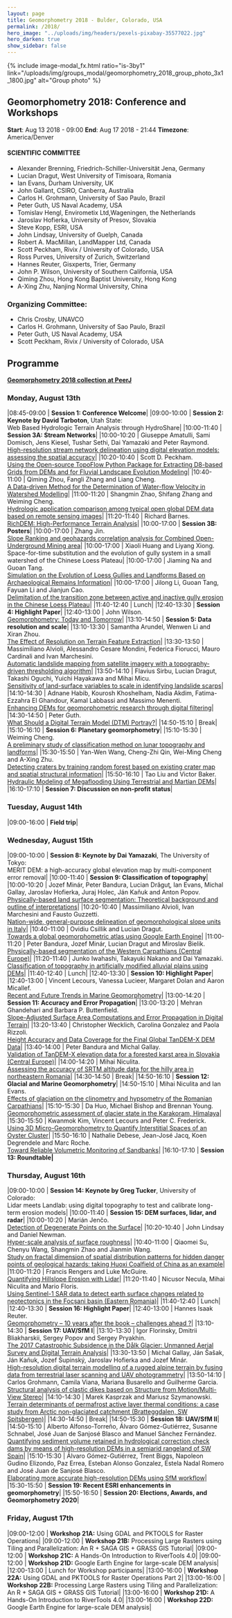 ```yaml
---
layout: page
title: Geomorphometry 2018 - Bulder, Colorado, USA
permalink: /2018/
hero_image: "../uploads/img/headers/pexels-pixabay-35577022.jpg"
hero_darken: true
show_sidebar: false
---
```


{% include image-modal_fx.html ratio="is-3by1" link="/uploads/img/groups_modal/geomorphometry_2018_group_photo_3x1_1800.jpg" alt="Group photo" %} 


## Geomorphometry 2018: Conference and Workshops

**Start**: Aug 13 2018 - 09:00 **End**: Aug 17 2018 - 21:44 **Timezone**: America/Denver


#### **SCIENTIFIC COMMITTEE**

- Alexander Brenning, Friedrich-Schiller-Universität Jena, Germany
- Lucian Dragut, West University of Timisoara, Romania
- Ian Evans, Durham University, UK
- John Gallant, CSIRO, Canberra, Australia
- Carlos H. Grohmann, University of Sao Paulo, Brazil
- Peter Guth, US Naval Academy, USA
- Tomislav Hengl, Envirometix Ltd,Wageningen, the Netherlands
- Jaroslav Hofierka, University of Presov, Slovakia
- Steve Kopp, ESRI, USA
- John Lindsay, University of Guelph, Canada
- Robert A. MacMillan, LandMapper Ltd, Canada
- Scott Peckham, Rivix / University of Colorado, USA
- Ross Purves, University of Zurich, Switzerland
- Hannes Reuter, Gisxperts, Trier, Germany
- John P. Wilson, University of Southern California, USA
- Qiming Zhou, Hong Kong Baptist University, Hong Kong
- A-Xing Zhu, Nanjing Normal University, China

### Organizing Committee:

- Chris Crosby, UNAVCO
- Carlos H. Grohmann, University of Sao Paulo, Brazil
- Peter Guth, US Naval Academy, USA
- Scott Peckham, Rivix / University of Colorado, USA


## Programme

**[Geomorphometry 2018 collection at PeerJ](https://peerj.com/collections/57-geomorphometry2018)**

### Monday, August 13th

|08:45-09:00 | **Session 1: Conference Welcome**|
|09:00-10:00 | **Session 2: Keynote by David Tarboton**, Utah State: <br> Web Based Hydrologic Terrain Analysis through HydroShare|
|10:00-11:40 | **Session 3A: Stream Networks**|
|10:00-10:20 | Giuseppe Amatulli, Sami Domisch, Jens Kiesel, Tushar Sethi, Dai Yamazaki and Peter Raymond. <br> [High-resolution stream network delineation using digital elevation models: assessing the spatial accuracy](https://peerj.com/preprints/27109)|
|10:20-10:40 | Scott D. Peckham. <br> [Using the Open-source TopoFlow Python Package for Extracting D8-based Grids from DEMs and for Fluvial Landscape Evolution Modeling]({{site.baseurl}}/uploads/pdf/pdf2018/Peckham_2018_geomorphometry.pdf)|
|10:40-11:00 | Qiming Zhou, Fangli Zhang and Liang Cheng. <br> [A Data-driven Method for the Determination of Water-flow Velocity in Watershed Modelling](https://peerj.com/preprints/27155)|
|11:00-11:20 | Shangmin Zhao, Shifang Zhang and Weiming Cheng. <br> [Hydrologic application comparison among typical open global DEM data based on remote sensing images](https://peerj.com/preprints/27065)|
|11:20-11:40 | Richard Barnes. <br> [RichDEM: High-Performance Terrain Analysis](https://peerj.com/preprints/27099)|
|10:00-17:00 | **Session 3B: Posters**|
|10:00-17:00 | Zhang Jin. <br> [Slope Ranking and geohazards correlation analysis for Combined Open-Underground Mining area](https://peerj.com/preprints/27070)|
|10:00-17:00 | Xiaoli Huang and Liyang Xiong. <br> Space-for-time substitution and the evolution of gully system in a small watershed of the Chinese Loess Plateau|
|10:00-17:00 | Jiaming Na and Guoan Tang. <br> [Simulation on the Evolution of Loess Gullies and Landforms Based on Archaeological Remains Information]({{site.baseurl}}/uploads/pdf/pdf2018/Na_Tang_Geomorphometry_2018_paper_18.pdf)|
|10:00-17:00 | Jilong Li, Guoan Tang, Fayuan Li and Jianjun Cao. <br> [Delimitation of the transition zone between active and inactive gully erosion in the Chinese Loess Plateau](https://peerj.com/preprints/27139)|
|11:40-12:40 | Lunch|
|12:40-13:30 | **Session 4: Highlight Paper**|
|12:40-13:00 | John Wilson. <br> [Geomorphometry: Today and Tomorrow](https://peerj.com/preprints/27197)|
|13:10-14:50 | **Session 5: Data resolution and scale**|
|13:10-13:30 | Samantha Arundel, Wenwen Li and Xiran Zhou. <br> [The Effect of Resolution on Terrain Feature Extraction](https://peerj.com/preprints/27072)|
|13:30-13:50 | Massimiliano Alvioli, Alessandro Cesare Mondini, Federica Fiorucci, Mauro Cardinali and Ivan Marchesini. <br> [Automatic landslide mapping from satellite imagery with a topography-driven thresholding algorithm](https://peerj.com/preprints/27067)|
|13:50-14:10 | Flavius Sirbu, Lucian Dragut, Takashi Oguchi, Yuichi Hayakawa and Mihai Micu. <br> [Sensitivity of land-surface variables to scale in identifying landslide scarps]({{site.baseurl}}/uploads/pdf/pdf2018/Sirbu_others_2018_geomorphometry.pdf)|
|14:10-14:30 | Adnane Habib, Kourosh Khoshelham, Nadia Akdim, Fatima-Ezzahra El Ghandour, Kamal Labbassi and Massimo Menenti. <br> [Enhancing DEMs for geomorphometric research through digital filtering](https://peerj.com/preprints/27105)|
|14:30-14:50 | Peter Guth. <br> [What Should a Digital Terrain Model (DTM) Portray?](https://peerj.com/preprints/27053)|
|14:50-15:10 | Break|
|15:10-16:10 | **Session 6: Planetary geomorphometry**|
|15:10-15:30 | Weiming Cheng. <br> [A preliminary study of classification method on lunar topography and landforms]({{site.baseurl}}/uploads/pdf/pdf2018/Cheng_others_2018_geomorphometry.pdf)|
|15:30-15:50 | Yan-Wen Wang, Cheng-Zhi Qin, Wei-Ming Cheng and A-Xing Zhu. <br> [Detecting craters by training random forest based on existing crater map and spatial structural information]({{site.baseurl}}/uploads/pdf/pdf2018/Wang_others_2018_geomorphometry.pdf)|
|15:50-16:10 | Tao Liu and Victor Baker. <br> [Hydraulic Modeling of Megaflooding Using Terrestrial and Martian DEMs](https://peerj.com/preprints/27107)|
|16:10-17:10 | **Session 7: Discussion on non-profit status**|

### Tuesday, August 14th

|09:00-16:00 | **Field trip**|


### Wednesday, August 15th

|09:00-10:00 | **Session 8: Keynote by Dai Yamazaki**, The University of Tokyo: <br> MERIT DEM: a high-accuracy global elevation map by multi-component error removal|
|10:00-11:40 | **Session 9: Classification of topography**|
|10:00-10:20 | Jozef Minár, Peter Bandura, Lucian Drăguţ, Ian Evans, Michal Gallay, Jaroslav Hofierka, Juraj Holec, Ján Kaňuk and Anton Popov. <br> [Physically-based land surface segmentation: Theoretical background and outline of interpretations](https://peerj.com/preprints/27075)|
|10:20-10:40 | Massimiliano Alvioli, Ivan Marchesini and Fausto Guzzetti. <br> [Nation-wide, general-purpose delineation of geomorphological slope units in Italy](https://peerj.com/preprints/27066)|
|10:40-11:00 | Ovidiu Csillik and Lucian Dragut. <br> [Towards a global geomorphometric atlas using Google Earth Engine]({{site.baseurl}}/uploads/pdf/pdf2018/Csilik_Dragut_2018_geomorphometry.pdf)|
|11:00-11:20 | Peter Bandura, Jozef Minár, Lucian Dragut and Miroslav Bielik. <br> [Physically-based segmentation of the Western Carpathians (Central Europe)](https://peerj.com/preprints/27083)|
|11:20-11:40 | Junko Iwahashi, Takayuki Nakano and Dai Yamazaki. <br> [Classification of topography in artificially modified alluvial plains using DEMs]({{site.baseurl}}/uploads/pdf/pdf2018/Iwashashi_others_2018_geomorphometry.pdf)|
|11:40-12:40 | Lunch|
|12:40-13:30 | **Session 10: Highlight Paper**|
|12:40-13:00 | Vincent Lecours, Vanessa Lucieer, Margaret Dolan and Aaron Micallef. <br> [Recent and Future Trends in Marine Geomorphometry]({{site.baseurl}}/uploads/pdf/pdf2018/Lecours_others_2018_geomorphometry.pdf)|
|13:00-14:20 | **Session 11: Accuracy and Error Propagation**|
|13:00-13:20 | Mehran Ghandehari and Barbara P. Buttenfield. <br> [Slope-Adjusted Surface Area Computations and Error Propagation in Digital Terrain](https://peerj.com/preprints/27068)|
|13:20-13:40 | Christopher Wecklich, Carolina Gonzalez and Paola Rizzoli. <br>[ Height Accuracy and Data Coverage for the Final Global TanDEM-X DEM Data]({{site.baseurl}}/uploads/pdf/pdf2018/Wecklich_others_2018_geomorphometry.pdf)|
|13:40-14:00 | Peter Bandura and Michal Gallay. <br> [Validation of TanDEM-X elevation data for a forested karst area in Slovakia (Central Europe)](https://peerj.com/preprints/27077)|
|14:00-14:20 | Mihai Niculita. <br> [Assessing the accuracy of SRTM altitude data for the hilly area in northeastern Romania](https://peerj.com/preprints/27074)|
|14:30-14:50 | Break|
|14:50-16:10 | **Session 12: Glacial and Marine Geomorphometry**|
|14:50-15:10 | Mihai Niculita and Ian Evans. <br> [Effects of glaciation on the clinometry and hypsometry of the Romanian Carpathians](https://peerj.com/preprints/27076)|
|15:10-15:30 | Da Huo, Michael Bishop and Brennan Young. <br> [Geomorphometric assessment of glacier state in the Karakoram, Himalaya]({{site.baseurl}}/uploads/pdf/pdf2018/Huo_others_2018_geomorphometry.pdf)|
|15:30-15:50 | Kwanmok Kim, Vincent Lecours and Peter C. Frederick. <br> [Using 3D Micro-Geomorphometry to Quantify Interstitial Spaces of an Oyster Cluster](https://peerj.com/preprints/27596)|
|15:50-16:10 | Nathalie Debese, Jean-José Jacq, Koen Degrendele and Marc Roche. <br>[Toward Reliable Volumetric Monitoring of Sandbanks]({{site.baseurl}}/uploads/pdf/pdf2018/Debese_others_2018_geomorphometry.pdf)|
|16:10-17:10 | **Session 13: Roundtable|**

### Thursday, August 16th

|09:00-10:00 | **Session 14: Keynote by Greg Tucker**, University of Colorado: <br> Lidar meets Landlab: using digital topography to test and calibrate long-term erosion models|
|10:00-11:40 | **Session 15: DEM surfaces, lidar, and radar**|
|10:00-10:20 | Marián Jenčo. <br> [Detection of Degenerate Points on the Surface](https://peerj.com/preprints/27097)|
|10:20-10:40 | John Lindsay and Daniel Newman. <br> [Hyper-scale analysis of surface roughness](https://peerj.com/preprints/27110)|
|10:40-11:00 | Qiaomei Su, Chenyu Wang, Shangmin Zhao and Jianmin Wang. <br> [Study on fractal dimension of spatial distribution patterns for hidden danger points of geological hazards: taking Huoxi Coalfield of China as an example]({{site.baseurl}}/uploads/pdf/pdf2018/Su_others_2018_geomorphometry.pdf)|
|11:00-11:20 | Francis Rengers and Luke McGuire. <br> [Quantifying Hillslope Erosion with Lidar]({{site.baseurl}}/uploads/pdf/pdf2018/Rengers_McGuire_2018_geomorphometry.pdf)|
|11:20-11:40 | Nicusor Necula, Mihai Niculita and Mario Floris. <br> [Using Sentinel-1 SAR data to detect earth surface changes related to neotectonics in the Focșani basin (Eastern Romania)](https://peerj.com/preprints/27084)|
|11:40-12:40 | Lunch|
|12:40-13:30 | **Session 16: Highlight Paper**|
|12:40-13:00 | Hannes Isaak Reuter. <br> [Geomorphometry – 10 years after the book – challenges ahead ?](https://peerj.com/preprints/27157)|
|13:10-14:30 | **Session 17: UAV/SfM I**|
|13:10-13:30 | Igor Florinsky, Dmitrii Bliakharskii, Sergey Popov and Sergey Pryakhin. <br> [The 2017 Catastrophic Subsidence in the Dålk Glacier: Unmanned Aerial Survey and Digital Terrain Analysis](https://peerj.com/preprints/27064)|
|13:30-13:50 | Michal Gallay, Ján Šašak, Ján Kaňuk, Jozef Šupinský, Jaroslav Hofierka and Jozef Minár. <br> [High-resolution digital terrain modelling of a rugged alpine terrain by fusing data from terrestrial laser scanning and UAV photogrammetry](https://peerj.com/preprints/27078)|
|13:50-14:10 | Carlos Grohmann, Camila Viana, Mariana Busarello and Guilherme Garcia. <br> [Structural analysis of clastic dikes based on Structure from Motion/Multi-View Stereo](https://peerj.com/preprints/27060)|
|14:10-14:30 | Marek Kasprzak and Mariusz Szymanowski. <br> [Terrain determinants of permafrost active layer thermal conditions: a case study from Arctic non-glaciated catchment (Bratteggdalen, SW Spitsbergen)](https://peerj.com/preprints/27119)|
|14:30-14:50 | Break|
|14:50-15:30 | **Session 18: UAV/SfM II**|
|14:50-15:10 | Alberto Alfonso-Torreño, Álvaro Gómez-Gutiérrez, Susanne Schnabel, José Juan de Sanjosé Blasco and Manuel Sánchez Fernández. <br> [Quantifying sediment volume retained in hydrological correction check dams by means of high-resolution DEMs in a semiarid rangeland of SW Spain]({{site.baseurl}}/uploads/pdf/pdf2018/Alfonso-Torreno_Gomez-Gutierrez_others_2018_geomorphometry.pdf)|
|15:10-15:30 | Álvaro Gómez-Gutiérrez, Trent Biggs, Napoleon Gudino Elizondo, Paz Errea, Esteban Alonso Gonzalez, Estela Nadal Romero and José Juan de Sanjosé Blasco. <br> [Elaborating more accurate high-resolution DEMs using SfM workflow](https://peerj.com/preprints/27081)|
|15:30-15:50 | **Session 19: Recent ESRI enhancements in geomorphometry**|
|15:50-16:50 | **Session 20: Elections, Awards, and Geomorphometry 2020**|



### Friday, August 17th

|09:00-12:00 | **Workshop 21A:** Using GDAL and PKTOOLS for Raster Operations|
|09:00-12:00 | **Workshop 21B:** Processing Large Rasters using Tiling and Parallelization: An R + SAGA GIS + GRASS GIS Tutorial|
|09:00-12:00 | **Workshop 21C:** A Hands-On Introduction to RiverTools 4.0|
|09:00-12:00 | **Workshop 21D:** Google Earth Engine for large-scale DEM analysis|
|12:00-13:00 | Lunch for Workshop participants|
|13:00-16:00 | **Workshop 22A:** Using GDAL and PKTOOLS for Raster Operations Part 2|
|13:00-16:00 | **Workshop 22B:** Processing Large Rasters using Tiling and Parallelization: An R + SAGA GIS + GRASS GIS Tutorial|
|13:00-16:00 | **Workshop 21D:** A Hands-On Introduction to RiverTools 4.0|
|13:00-16:00 | **Workshop 22D:** Google Earth Engine for large-scale DEM analysis|
